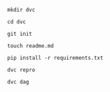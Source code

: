 ```
mkdir dvc
```

```
cd dvc
```

```
git init 
```

```
touch readme.md
```

```
pip install -r requirements.txt
```

```
dvc repro
```

```
dvc dag
```